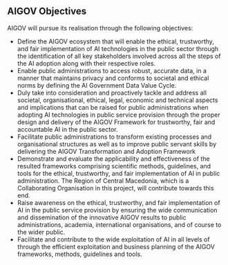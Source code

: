 ## AIGOV Objectives

AIGOV will pursue its realisation through the following objectives:

- Define the AIGOV ecosystem that will enable the ethical, trustworthy, and fair implementation of AI technologies in the public sector through the identification of all key stakeholders involved across all the steps of the AI adoption along with their respective roles.
- Enable public administrations to access robust, accurate data, in a manner that maintains privacy and conforms to societal and ethical norms by defining the AI Government Data Value Cycle.
- Duly take into consideration and proactively tackle and address all societal, organisational, ethical, legal, economic and technical aspects and implications that can be raised for public administrations when adopting AI technologies in public service provision through the proper design and delivery of the AIGOV Framework for trustworthy, fair and accountable AI in the public sector.
- Facilitate public administrations to transform existing processes and organisational structures as well as to improve public servant skills by delivering the AIGOV Transformation and Adoption Framework
- Demonstrate and evaluate the applicability and effectiveness of the resulted frameworks comprising scientific methods, guidelines, and tools for the ethical, trustworthy, and fair implementation of AI in public administration. The Region of Central Macedonia, which is a Collaborating Organisation in this project, will contribute towards this end.
- Raise awareness on the ethical, trustworthy, and fair implementation of AI in the public service provision by ensuring the wide communication and dissemination of the innovative AIGOV results to public administrations, academia, international organisations, and of course to the wider public.
- Facilitate and contribute to the wide exploitation of AI in all levels of through the efficient exploitation and business planning of the AIGOV frameworks, methods, guidelines and tools.
